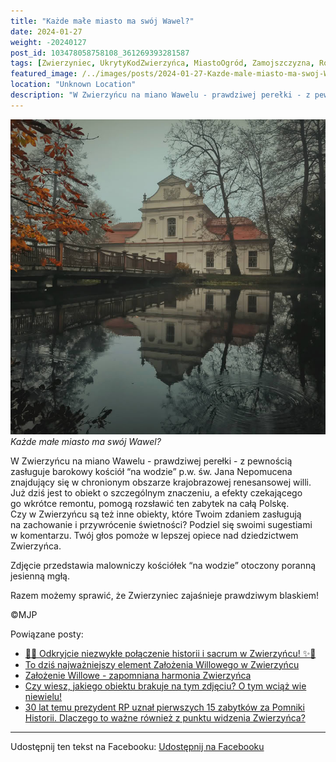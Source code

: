 ```yaml
---
title: "Każde małe miasto ma swój Wawel?"
date: 2024-01-27
weight: -20240127
post_id: 103478058758108_361269393281587
tags: [Zwierzyniec, UkrytyKodZwierzyńca, MiastoOgród, Zamojszczyzna, Roztocze, Lubelskie, villarestituta, turystyka, dziedzictwo, zabytki, krajobrazy, TajemnicePrzeszłości, PodróżeWczasie, MagiczneMiejsce, kościoły]
featured_image: /../images/posts/2024-01-27-Kazde-male-miasto-ma-swoj-Wawel.jpg
location: "Unknown Location"
description: "W Zwierzyńcu na miano Wawelu - prawdziwej perełki - z pewnością zasługuje barokowy kościół “na wodzie” p.w. św. Jana Nepomucena znajdujący się w chron..."
---
```


![Każde małe miasto ma swój Wawel?](/images/posts/2024-01-27-Kazde-male-miasto-ma-swoj-Wawel.jpg)
*Każde małe miasto ma swój Wawel?*

W Zwierzyńcu na miano Wawelu - prawdziwej perełki - z pewnością zasługuje barokowy kościół “na wodzie” p.w. św. Jana Nepomucena znajdujący się w chronionym obszarze krajobrazowej renesansowej willi. Już dziś jest to obiekt o szczególnym znaczeniu, a efekty czekającego go wkrótce remontu, pomogą rozsławić ten zabytek na całą Polskę.
 Czy w Zwierzyńcu są też inne obiekty, które Twoim zdaniem zasługują na zachowanie i przywrócenie świetności? Podziel się swoimi sugestiami w komentarzu. Twój głos pomoże w lepszej opiece nad dziedzictwem Zwierzyńca.

Zdjęcie przedstawia malowniczy kościółek “na wodzie” otoczony poranną jesienną mgłą.

Razem możemy sprawić, że Zwierzyniec zajaśnieje prawdziwym blaskiem!



©MJP

Powiązane posty:
- [🌟✨ Odkryjcie niezwykłe połączenie historii i sacrum w Zwierzyńcu! ✨🌟](/posts/-Odkryjcie-niezwykle-polaczenie-historii-i-sacrum)
- [To dziś najważniejszy element Założenia Willowego w Zwierzyńcu](/posts/To-dzis-najwazniejszy-element-Zalozenia-Willowego)
- [Założenie Willowe - zapomniana harmonia Zwierzyńca](/posts/Zalozenie-Willowe-zapomniana-harmonia-Zwierzynca)
- [Czy wiesz, jakiego obiektu brakuje na tym zdjęciu? O tym wciąż wie niewielu!](/posts/Czy-wiesz-jakiego-obiektu-brakuje-na-tym-zdjeciu-O-tym)
- [30 lat temu prezydent RP uznał pierwszych 15 zabytków za Pomniki Historii. Dlaczego to ważne również z punktu widzenia Zwierzyńca?](/posts/30-lat-temu-prezydent-RP-uznal-pierwszych-15-zabytkow)


---

Udostępnij ten tekst na Facebooku:
[Udostępnij na Facebooku](https://www.facebook.com/sharer/sharer.php?u=https://stowarzyszeniewachniewskiej.pl/posts/Kazde-male-miasto-ma-swoj-Wawel)

<script type="application/ld+json">
{
  "@context": "https://schema.org",
  "@type": "BlogPosting",
  "headline": "Każde małe miasto ma swój Wawel?",
  "datePublished": "2024-01-27",
  "dateModified": "2024-01-27",
  "author": {
    "@type": "Person",
    "name": "Michał Jan Patyk"
  },
  "publisher": {
    "@type": "Organization",
    "name": "Stowarzyszenie im. Aleksandry Wachniewskiej",
    "logo": {
      "@type": "ImageObject",
      "url": "https://stowarzyszeniewachniewskiej.pl/images/logo/logo.svg"
    }
  },
  "mainEntityOfPage": {
    "@type": "WebPage",
    "@id": "https://stowarzyszeniewachniewskiej.pl/posts/Kazde-male-miasto-ma-swoj-Wawel"
  },
  "image": {
    "@type": "ImageObject",
    "url": "https://stowarzyszeniewachniewskiej.pl/images/posts/2024-01-27-Kazde-male-miasto-ma-swoj-Wawel.jpg"
  },
  "articleSection": "Dziedzictwo Kulturowe i Zabytki",
  "keywords": "Zwierzyniec, UkrytyKodZwierzyńca, MiastoOgród, Zamojszczyzna, Roztocze, Lubelskie, villarestituta, turystyka, dziedzictwo, zabytki, krajobrazy, TajemnicePrzeszłości, PodróżeWczasie, MagiczneMiejsce, kościoły",
  "wordCount": 99,
  "articleBody": "W Zwierzyńcu na miano Wawelu - prawdziwej perełki - z pewnością zasługuje barokowy kościół “na wodzie” p.w. św. Jana Nepomucena znajdujący się w chronionym obszarze krajobrazowej renesansowej willi. Już dziś jest to obiekt o szczególnym znaczeniu, a efekty czekającego go wkrótce remontu, pomogą rozsławić ten zabytek na całą Polskę.\n Czy w Zwierzyńcu są też inne obiekty, które Twoim zdaniem zasługują na zachowanie i przywrócenie świetności? Podziel się swoimi sugestiami w komentarzu. Twój głos pomoże w lepszej opiece nad dziedzictwem Zwierzyńca.\n\nZdjęcie przedstawia malowniczy kościółek “na wodzie” otoczony poranną jesienną mgłą.\n\nRazem możemy sprawić, że Zwierzyniec zajaśnieje prawdziwym blaskiem! \n\n              \n\n©MJP",
  "description": "Odkryj piękno Zwierzyńca i jego zabytki.",
  "copyrightHolder": {
    "@type": "Person",
    "name": "Michał Jan Patyk"
  }
}
</script>
<script type="application/ld+json">
{
  "@context": "https://schema.org",
  "@type": "BreadcrumbList",
  "itemListElement": [
    {
      "@type": "ListItem",
      "position": 1,
      "name": "Home",
      "item": "https://stowarzyszeniewachniewskiej.pl"
    },
    {
      "@type": "ListItem",
      "position": 2,
      "name": "posts",
      "item": "https://stowarzyszeniewachniewskiej.pl/posts"
    },
    {
      "@type": "ListItem",
      "position": 3,
      "name": "Każde małe miasto ma swój Wawel?",
      "item": "https://stowarzyszeniewachniewskiej.pl/posts/Kazde-male-miasto-ma-swoj-Wawel"
    }
  ]
}
</script>
